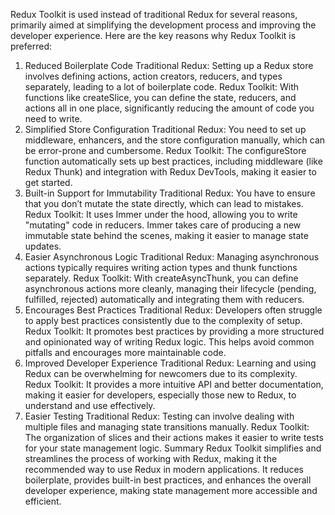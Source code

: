 Redux Toolkit is used instead of traditional Redux for several reasons, primarily aimed at simplifying the development process and improving the developer experience. Here are the key reasons why Redux Toolkit is preferred:

1. Reduced Boilerplate Code
Traditional Redux: Setting up a Redux store involves defining actions, action creators, reducers, and types separately, leading to a lot of boilerplate code.
Redux Toolkit: With functions like createSlice, you can define the state, reducers, and actions all in one place, significantly reducing the amount of code you need to write.
2. Simplified Store Configuration
Traditional Redux: You need to set up middleware, enhancers, and the store configuration manually, which can be error-prone and cumbersome.
Redux Toolkit: The configureStore function automatically sets up best practices, including middleware (like Redux Thunk) and integration with Redux DevTools, making it easier to get started.
3. Built-in Support for Immutability
Traditional Redux: You have to ensure that you don’t mutate the state directly, which can lead to mistakes.
Redux Toolkit: It uses Immer under the hood, allowing you to write "mutating" code in reducers. Immer takes care of producing a new immutable state behind the scenes, making it easier to manage state updates.
4. Easier Asynchronous Logic
Traditional Redux: Managing asynchronous actions typically requires writing action types and thunk functions separately.
Redux Toolkit: With createAsyncThunk, you can define asynchronous actions more cleanly, managing their lifecycle (pending, fulfilled, rejected) automatically and integrating them with reducers.
5. Encourages Best Practices
Traditional Redux: Developers often struggle to apply best practices consistently due to the complexity of setup.
Redux Toolkit: It promotes best practices by providing a more structured and opinionated way of writing Redux logic. This helps avoid common pitfalls and encourages more maintainable code.
6. Improved Developer Experience
Traditional Redux: Learning and using Redux can be overwhelming for newcomers due to its complexity.
Redux Toolkit: It provides a more intuitive API and better documentation, making it easier for developers, especially those new to Redux, to understand and use effectively.
7. Easier Testing
Traditional Redux: Testing can involve dealing with multiple files and managing state transitions manually.
Redux Toolkit: The organization of slices and their actions makes it easier to write tests for your state management logic.
Summary
Redux Toolkit simplifies and streamlines the process of working with Redux, making it the recommended way to use Redux in modern applications. It reduces boilerplate, provides built-in best practices, and enhances the overall developer experience, making state management more accessible and efficient.
